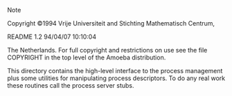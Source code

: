 > [!NOTE]
> Copyright :copyright:1994 Vrije Universiteit and Stichting Mathematisch Centrum,
>
>	README	1.2	94/04/07 10:10:04
>
> The Netherlands.
> For full copyright and restrictions on use see the file COPYRIGHT in the
> top level of the Amoeba distribution.

This directory contains the high-level interface to the process management
plus some utilities for manipulating process descriptors.
To do any real work these routines call the process server stubs.
